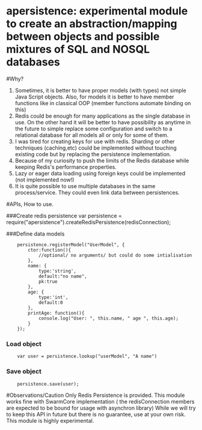 # apersistence: experimental module to create an abstraction/mapping between objects and possible mixtures of SQL and NOSQL databases


#Why?

 1. Sometimes, it is better to have proper models (with types) not simple Java Script objects. Also, for models it is better to have member functions like in classical OOP (member functions automate binding on this)
 2. Redis could be enough for many applications as the single database in use.
   On the other hand it will be better to have possibility as anytime in the future to simple replace some configuration and switch to a relational database for all models all or only for some of them.
 3. I was tired for creating keys for use with redis. Sharding or other techniques (caching,etc) could be implemented without touching existing code but by replacing the persistence implementation.
 4. Because of my curiosity to push the limits of the Redis database while keeping Redis's performance properties.
 5. Lazy or eager data loading using foreign keys could be implemented (not implemented now!)
 6. It is quite possible to use multiple databases in the same process/service. They could even link data between persistences.

#APIs, How to use.


###Create redis persistence
      var persistence = require("apersistence").createRedisPersistence(redisConnection);


###Define data models

        persistence.registerModel("UserModel", {
            ctor:function(){
                //optional/ no arguments/ but could do some intialisation
            },
            name: {
                type:'string',
                default:"no name",
                pk:true
            },
            age: {
                type:'int',
                default:0
            },
            printAge: function(){
                console.log("User: ", this.name, " age ", this.age);
            }
        });

### Load object
        var user = persistence.lookup("userModel", "A name")

### Save object
        persistence.save(user);


#Observations/Caution
   Only Redis Persistence is provided. This module works fine with SwarmCore implementation ( the redisConnection members are expected to be bound for usage with asynchron library)
   While we will try to keep this API in future but there is no guarantee, use at your own risk. This module is highly experimental.
